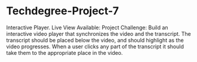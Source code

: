# Techdegree-Project-7
Interactive Player. Live View Available:
Project Challenge: Build an interactive video player that synchronizes the video and the transcript. The transcript should be placed below the video, and should highlight as the video progresses. When a user clicks any part of the transcript it should take them to the appropriate place in the video.
